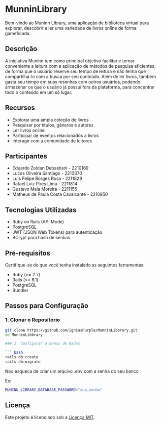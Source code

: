 # MunninLibrary

Bem-vindo ao Muninn Library, uma aplicação de biblioteca virtual para explorar, descobrir e ler uma variedade de livros online de forma gameficada.

## Descrição

 A iniciativa Muninn tem como principal objetivo facilitar e tornar conveniente a leitura com a aplicação de métodos de pesquisa eficientes, de forma que o usuário reserve seu tempo de leitura e não tenha que compartilhá-lo com a busca por seu conteúdo. Além de ler livros, também gasta seu tempo em suas resenhas com outros usuários, podendo armazenar os que o usuário já possui fora da plataforma, para concentrar todo o conteúdo em um só lugar.

## Recursos

- Explorar uma ampla coleção de livros
- Pesquisar por títulos, gêneros e autores
- Ler livros online
- Participar de eventos relacionados a livros
- Interagir com a comunidade de leitores

## Participantes

- Eduardo Zoldan Debastiani - 2210169
- Lucas Oliveira Santiago - 2210370
- Luis Felipe Borges Rosa - 2211829
- Rafael Luiz Pires Lima - 2211814
- Gustavo Maia Moreira - 2211155
- Matheus de Paula Costa Cavalcante - 2210950

## Tecnologias Utilizadas

- Ruby on Rails (API Mode)
- PostgreSQL
- JWT (JSON Web Tokens) para autenticação
- BCrypt para hash de senhas

## Pré-requisitos

Certifique-se de que você tenha instalado as seguintes ferramentas:

- Ruby (>= 2.7)
- Rails (>= 6.1)
- PostgreSQL
- Bundler

## Passos para Configuração

### 1. Clonar o Repositório

```bash
git clone https://github.com/IgniusPurple/MunninLibbrary.git
cd MunninLibbrary

### 2. Configurar o Banco de Dados

``` bash
rails db:create
rails db:migrate
```

Nao esqueca de criar um arquivo .env com a senha do seu banco

Ex:
``` bash
MUNINN_LIBRARY_DATABASE_PASSWORD="sua_senha"
```

## Licença

Este projeto é licenciado sob a [Licença MIT](https://opensource.org/licenses/MIT).


